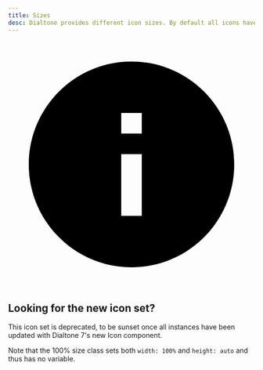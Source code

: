 ```yaml
---
title: Sizes
desc: Dialtone provides different icon sizes. By default all icons have a height and width of 1.5em. The size classes below can be applied **either** to the icon wrapper or the icon itself.
---
```


<aside class="d-notice d-notice--info" role="status" aria-hidden="false">
  <div class="d-notice__icon">
    <svg aria-hidden="true" focusable="false" aria-label="Info" class="d-svg d-svg--system d-svg__info" viewBox="0 0 24 24"><path d="M12 2C6.48 2 2 6.48 2 12s4.48 10 10 10 10-4.48 10-10S17.52 2 12 2Zm1 15h-2v-6h2v6Zm0-8h-2V7h2v2Z"></path></svg>
  </div>
  <div class="d-notice__content d-stack4">
    <h2 class="d-notice__title">Looking for the new icon set?</h2>
    <p class="d-notice__message">
      This icon set is deprecated, to be sunset once all instances have been updated with Dialtone 7's <router-link class="d-link" to="/components/icon.html">new Icon component</router-link>.
    </p>
  </div>
</aside>

Note that the 100% size class sets both `width: 100%` and `height: auto` and thus has no variable.

<icon-sizes-table class="d-mt16"></icon-sizes-table>
